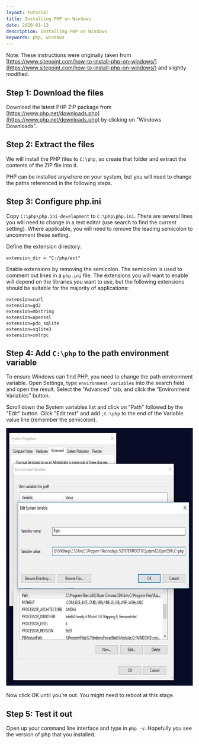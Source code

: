 ```yaml
---
layout: tutorial
title: Installing PHP on Windows
date: 2020-01-13
description: Installing PHP on Windows
keywords: php, windows
---
```


Note: These instructions were originally taken from 
[https://www.sitepoint.com/how-to-install-php-on-windows/](https://www.sitepoint.com/how-to-install-php-on-windows/)
and slightly modified.

## Step 1: Download the files

Download the latest PHP ZIP package from [https://www.php.net/downloads.php](https://www.php.net/downloads.php) by clicking on "Windows Downloads".

## Step 2: Extract the files

We will install the PHP files to `C:\php`, so create that folder and extract the contents of the ZIP file into it.

PHP can be installed anywhere on your system, but you will need to change the paths referenced in the following steps.

## Step 3: Configure php.ini

Copy `C:\php\php.ini-development` to `C:\php\php.ini`. There are several lines you will need to change in a text editor (use search to find the current setting). Where applicable, you will need to remove the leading semicolon to uncomment these setting.

Define the extension directory:

```
extension_dir = "C:/php/ext"
```

Enable extensions by removing the semicolon. The semicolon is used to comment out lines in a `php.ini` file. The extensions you will want to enable will depend on the libraries you want to use, but the following extensions should be suitable for the majority of applications:

```
extension=curl
extension=gd2
extension=mbstring
extension=openssl
extension=pdo_sqlite
extension=sqlite3
extension=xmlrpc
```

## Step 4: Add `C:\php` to the path environment variable

To ensure Windows can find PHP, you need to change the path environment variable. Open Settings, type `environment variables` into the search field and open the result. Select the "Advanced" tab, and click the "Environment Variables" button.

Scroll down the System variables list and click on "Path" followed by the "Edit" button. Click "Edit text" and add `;C:\php` to the end of the Variable value line (remember the semicolon).

<img src="/images/windows-php-environment-variable.jpg" alt="Windows environment variable for php" style="width: 716px; height: 695px;">

Now click OK until you’re out. You might need to reboot at this stage.

## Step 5: Test it out

Open up your command line interface and type in `php -v`. Hopefully you see the version of php that you installed.
